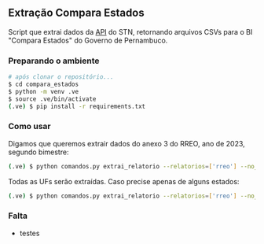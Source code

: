 ## Extração Compara Estados

Script que extrai dados da [API](https://apidatalake.tesouro.gov.br/docs/siconfi) do STN, retornando arquivos CSVs para o BI "Compara Estados" do Governo de Pernambuco.

### Preparando o ambiente

```bash
# após clonar o repositório...
$ cd compara_estados
$ python -m venv .ve
$ source .ve/bin/activate
(.ve) $ pip install -r requirements.txt
```

### Como usar

Digamos que queremos extrair dados do anexo 3 do RREO, ano de 2023, segundo bimestre:

```bash
(.ve) $ python comandos.py extrai_relatorio --relatorios=['rreo'] --no_anexos=[3] --anos=[2023] --periodos=[2]
```

Todas as UFs serão extraídas. Caso precise apenas de alguns estados:

```bash
(.ve) $ python comandos.py extrai_relatorio --relatorios=['rreo'] --no_anexos=[3] --anos=[2023] --periodos=[2]  --cods_uf=[26, 27]
``` 

### Falta
- testes

